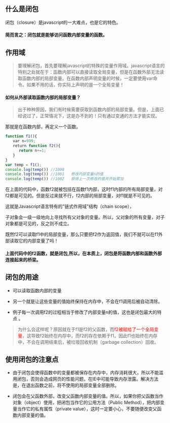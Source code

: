 ## 什么是闭包
闭包（closure）是javascript的一大难点，也是它的特色。

#### 简而言之：闭包就是能够访问函数内部变量的函数。

## 作用域

> 要理解闭包，首先要理解javascript的特殊的变量作用域。javascript语言的特别之处就在于：函数内部可以直接读取全局变量，但是在函数外部无法读取函数内部的局部变量。在函数内部声明变量的时候，一定要使用var命令。如果不用的话，你实际上声明的是一个全局变量！

#### 如何从外部读取函数内部的局部变量？
> 出于种种原因，我们有时候需要获取到函数内部的局部变量。但是，上面已经说过了，正常情况下，这是办不到的！只有通过变通的方法才能实现。

那就是在函数内部，再定义一个函数。

```javascript
function f1(){
　　var n=999;
　　return function f2(){
      return n+=1;
　　}
}
var temp = f1();
console.log(temp()) //1000   
console.log(temp()) //1001   修改内部变量n的值
console.log(temp()) //1002   获得上一次修改的值并开始累加 
```
在上面的代码中，函数f2就被包括在函数f1内部，这时f1内部的所有局部变量，对f2都是可见的。但是反过来就不行，f2内部的局部变量，对f1就是不可见的。

这就是Javascript语言特有的"链式作用域"结构（chain scope），

子对象会一级一级地向上寻找所有父对象的变量。所以，父对象的所有变量，对子对象都是可见的，反之则不成立。

既然f2可以读取f1中的局部变量，那么只要把f2作为返回值，我们不就可以在f1外部读取它的内部变量了吗！

#### 上面代码中的f2函数，就是闭包,所以，在本质上，闭包是将函数内部和函数外部连接起来的桥梁。

## 闭包的用途

* 可以读取函数内部的变量

* 另一个就是让这些变量的值始终保持在内存中，不会在f1调用后被自动清除。

* 例子每一次调用f2的过程相当于修改了内部变量n的值，这也是闭包最大的特点 。

> 为什么会这样呢？原因就在于f1是f2的父函数，而<font color=red>f2被赋给了一个全局变量</font>，这导致f2始终在内存中，而f2的存在依赖于f1，因此f1也始终在内存中，不会在调用结束后，被垃圾回收机制（garbage collection）回收。

## 使用闭包的注意点

* 由于闭包会使得函数中的变量都被保存在内存中，内存消耗很大，所以不能滥用闭包，否则会造成网页的性能问题，在IE中可能导致内存泄露。解决方法是，在退出函数之前，将不使用的局部变量全部删除。

* 闭包会在父函数外部，改变父函数内部变量的值。所以，如果你把父函数当作对象（object）使用，把闭包当作它的公用方法（Public Method），把内部变量当作它的私有属性（private value），这时一定要小心，不要随便改变父函数内部变量的值。
